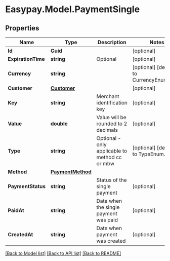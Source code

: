 # Easypay.Model.PaymentSingle
## Properties

Name | Type | Description | Notes
------------ | ------------- | ------------- | -------------
**Id** | **Guid** |  | [optional] 
**ExpirationTime** | **string** | Optional | [optional] 
**Currency** | **string** |  | [optional] [default to CurrencyEnum.EUR]
**Customer** | [**Customer**](Customer.md) |  | [optional] 
**Key** | **string** | Merchant identification key | [optional] 
**Value** | **double** | Value will be rounded to 2 decimals | [optional] 
**Type** | **string** | Optional - only applicable to method cc or mbw | [optional] [default to TypeEnum.Sale]
**Method** | [**PaymentMethod**](PaymentMethod.md) |  | 
**PaymentStatus** | **string** | Status of the single payment | [optional] 
**PaidAt** | **string** | Date when the single payment was paid | [optional] 
**CreatedAt** | **string** | Date when payment was created | [optional] 

[[Back to Model list]](../README.md#documentation-for-models) [[Back to API list]](../README.md#documentation-for-api-endpoints) [[Back to README]](../README.md)

